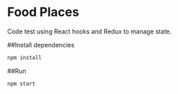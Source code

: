 # Food Places
Code test using React hooks and Redux to manage state.

##Install dependencies
```js
npm install
```

##Run
```js
npm start
```
